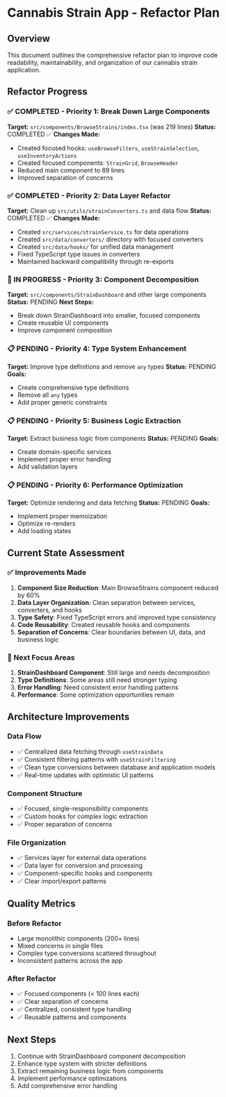 
# Cannabis Strain App - Refactor Plan

## Overview
This document outlines the comprehensive refactor plan to improve code readability, maintainability, and organization of our cannabis strain application.

## Refactor Progress

### ✅ COMPLETED - Priority 1: Break Down Large Components
**Target:** `src/components/BrowseStrains/index.tsx` (was 219 lines)
**Status:** COMPLETED ✅
**Changes Made:**
- Created focused hooks: `useBrowseFilters`, `useStrainSelection`, `useInventoryActions`
- Created focused components: `StrainGrid`, `BrowseHeader`
- Reduced main component to 89 lines
- Improved separation of concerns

### ✅ COMPLETED - Priority 2: Data Layer Refactor
**Target:** Clean up `src/utils/strainConverters.ts` and data flow
**Status:** COMPLETED ✅
**Changes Made:**
- Created `src/services/strainService.ts` for data operations
- Created `src/data/converters/` directory with focused converters
- Created `src/data/hooks/` for unified data management
- Fixed TypeScript type issues in converters
- Maintained backward compatibility through re-exports

### 🔄 IN PROGRESS - Priority 3: Component Decomposition
**Target:** `src/components/StrainDashboard` and other large components
**Status:** PENDING
**Next Steps:**
- Break down StrainDashboard into smaller, focused components
- Create reusable UI components
- Improve component composition

### 📋 PENDING - Priority 4: Type System Enhancement
**Target:** Improve type definitions and remove `any` types
**Status:** PENDING
**Goals:**
- Create comprehensive type definitions
- Remove all `any` types
- Add proper generic constraints

### 📋 PENDING - Priority 5: Business Logic Extraction
**Target:** Extract business logic from components
**Status:** PENDING
**Goals:**
- Create domain-specific services
- Implement proper error handling
- Add validation layers

### 📋 PENDING - Priority 6: Performance Optimization
**Target:** Optimize rendering and data fetching
**Status:** PENDING
**Goals:**
- Implement proper memoization
- Optimize re-renders
- Add loading states

## Current State Assessment

### ✅ Improvements Made
1. **Component Size Reduction**: Main BrowseStrains component reduced by 60%
2. **Data Layer Organization**: Clean separation between services, converters, and hooks
3. **Type Safety**: Fixed TypeScript errors and improved type consistency
4. **Code Reusability**: Created reusable hooks and components
5. **Separation of Concerns**: Clear boundaries between UI, data, and business logic

### 🎯 Next Focus Areas
1. **StrainDashboard Component**: Still large and needs decomposition
2. **Type Definitions**: Some areas still need stronger typing
3. **Error Handling**: Need consistent error handling patterns
4. **Performance**: Some optimization opportunities remain

## Architecture Improvements

### Data Flow
- ✅ Centralized data fetching through `useStrainData`
- ✅ Consistent filtering patterns with `useStrainFiltering`
- ✅ Clean type conversions between database and application models
- ✅ Real-time updates with optimistic UI patterns

### Component Structure
- ✅ Focused, single-responsibility components
- ✅ Custom hooks for complex logic extraction
- ✅ Proper separation of concerns

### File Organization
- ✅ Services layer for external data operations
- ✅ Data layer for conversion and processing
- ✅ Component-specific hooks and components
- ✅ Clear import/export patterns

## Quality Metrics

### Before Refactor
- Large monolithic components (200+ lines)
- Mixed concerns in single files
- Complex type conversions scattered throughout
- Inconsistent patterns across the app

### After Refactor
- ✅ Focused components (< 100 lines each)
- ✅ Clear separation of concerns
- ✅ Centralized, consistent type handling
- ✅ Reusable patterns and components

## Next Steps
1. Continue with StrainDashboard component decomposition
2. Enhance type system with stricter definitions
3. Extract remaining business logic from components
4. Implement performance optimizations
5. Add comprehensive error handling
